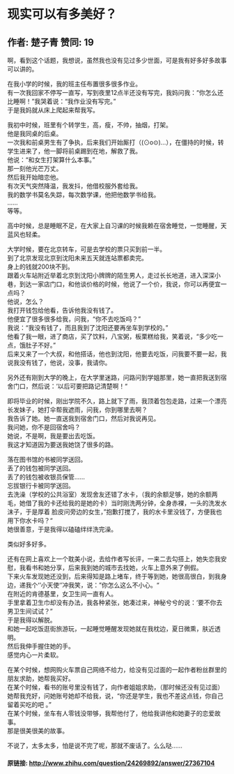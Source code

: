# 现实可以有多美好？
## 作者: 楚子青  赞同: 19
啊，看到这个话题，我想说，虽然我也没有见过多少世面，可是我有好多好多故事可以讲的。  
  
在我小学的时候，我的班主任布置很多很多作业。  
有一次我回家不停写一直写，写到夜里12点半还没有写完，我妈问我：“你怎么还比睡啊！”我哭着说：“我作业没有写完。”  
于是我妈就从床上爬起来帮我写。  
  
我初中时候，班里有个转学生，高，瘦，不帅，抽烟，打架。  
他是我同桌的后桌。  
一次我和前桌男生有了争执，后来我们开始厮打（(⊙o⊙)…），在僵持的时候，转学生进来了，他一脚将前桌踢到在地，解救了我。  
他说：“和女生打架算什么本事。”  
那一刻他光芒万丈。  
然后我开始暗恋他。  
有次天气突然降温，我发抖，他借校服外套给我。  
我的数学书莫名失踪，每次数学课，他把他数学书给我。  
……  
等等。  
  
高中时候，总是睡眠不足，在大家上自习课的时候我赖在宿舍睡觉，一觉睡醒，天蓝风也轻柔。  
  
大学时候，要在北京转车，可是去学校的票只买到前一半。  
到了北京发现北京到沈阳未来五天就连站票都卖完。  
身上的钱就200块不到。  
跟着火车站附近举着北京到沈阳小牌牌的陌生男人，走过长长地道，进入深深小巷，到达一家店门口，和他谈价格的时候，他说了一个价，我说，你可以再便宜一点吗？  
他说，怎么？  
我打开钱包给他看，告诉他我没有钱了。  
他便宜了很多很多给我，问我，“你不去吃饭吗？”  
我说：“我没有钱了，而且我到了沈阳还要再坐车到学校的。”  
他看了我一眼，进了商店，买了饮料，八宝粥，板栗糕给我，笑着说，“多少吃一点，饿肚子不好。”  
后来又来了一个大叔，和他搭话，他也到沈阳，他要去吃饭，问我要不要一起，我说我没有钱了，他说，没事，我请你。  
  
另外还有刚到大学的晚上，在大学里迷路，问路问到学姐那里，她一直把我送到宿舍门口，然后说：‘以后可要把路记清楚啊！“  
  
即将毕业的时候，刚出学院不久，路上就下了雨，我顶着包包走路，过来一个漂亮长发妹子，她打伞帮我遮雨，问我，你到哪里去啊？  
我告诉了她。她一直送我到宿舍门口，然后对我说再见。  
我问她，你不是回宿舍吗？  
她说，不是啊，我是要出去吃饭。  
我这才知道因为要送我她饶了很多的路。  
  
落在图书馆的书被同学送回。  
丢了的钱包被同学送回。  
丢了的钱包被收银员保管……  
忘拔银行卡被同学送回。  
去洗澡（学校的公共浴室）发现舍友还错了水卡，（我的余额足够，她的余额两毛，她借了我的卡还给我的是她的卡）当时刚洗两分钟，全身赤裸，一头的洗发水沫子，于是厚着
脸皮问旁边的女生，”抱歉打搅了，我的水卡里没钱了，方便我也用下你水卡吗？“  
她很善意，于是我得以磕磕绊绊洗完澡。  
  
类似好多好多。  
  
还有在网上喜欢上一个耽美小说，去给作者写长评，一来二去勾搭上，她失恋我安慰，我看书和她分享，后来我到她的城市去找她，火车上意外来了例假。  
下来火车发现她还没到，后来得知是路上堵车，终于等到她，她很高很白，到我身边，递我个‘’小天使‘’冲我笑，说：”你怎么这么不小心。“  
在附近的肯德基里，女卫生间一直有人。  
手里拿着卫生巾却没有办法，我各种紧张，她凑过来，神秘兮兮的说：‘要不你去男卫生间试试？”  
于是我得以解脱。  
和她一起吃饭逛街旅游玩，一起睡觉睡醒发现她就在我枕边，夏日微熏，肤近透明。  
然后我伸手握住她的手。  
感觉内心一片柔软。  
  
在某个时候，想网购火车票自己网络不给力，给没有见过面的一起作者粉丝群里的朋友求助，她帮我买好。  
在某个时候，看书的账号里没有钱了，向作者姐姐求助，（那时候还没有见过面）她帮我充好，问她账号她却不给我，说，“你还是学生，我也不差这点钱，你自己留着买吃的吧
。”  
在某个时候，坐车有人零钱没带够，我帮他付了，他给我讲他和她妻子的恋爱故事。  
那是很美很美的故事。  
  
  
不说了，太多太多，怕是说不完了呢，那就不废话了。么么哒……

#### 原链接: http://www.zhihu.com/question/24269892/answer/27367104
